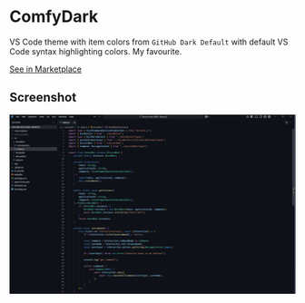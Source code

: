 # ComfyDark

VS Code theme with item colors from `GitHub Dark Default` with default VS Code syntax highlighting colors. My favourite.

[See in Marketplace](https://marketplace.visualstudio.com/items?itemName=JensBech-Srensen.comfydark)

## Screenshot

![Screenshot](images/screenshot.png)
